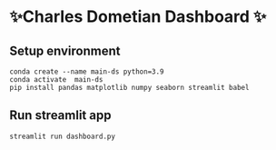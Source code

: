 # ✨Charles Dometian Dashboard ✨
## Setup environment
```
conda create --name main-ds python=3.9
conda activate  main-ds
pip install pandas matplotlib numpy seaborn streamlit babel
```
## Run streamlit app
```
streamlit run dashboard.py
```
